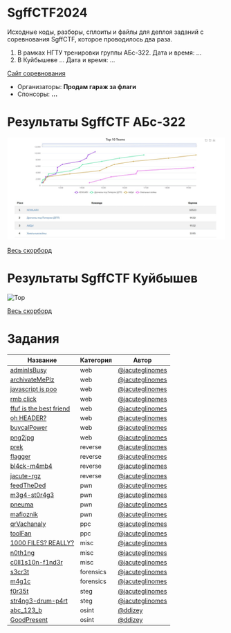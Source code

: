 # SgffCTF2024
Исходные коды, разборы, сплоиты и файлы для деплоя заданий с соревнования SgffCTF, которое проводилось два раза.

1. В рамках НГТУ тренировки группы АБс-322. Дата и время: ... 
2. В Куйбышеве ... Дата и время: ...

[Сайт соревнования](https://sgffctf.ru/)

- Организаторы: **Продам гараж за флаги**
- Спонсоры: **...**

# Результаты SgffCTF АБс-322

![Top](scoreboard/topABs-322.png)

[Весь скорборд](scoreboard/fullABs-322.png)

# Результаты SgffCTF Куйбышев

![Top](scoreboard/top.png)

[Весь скорборд](scoreboard/full.png)

# Задания
| Название | Категория | Автор|
|------|-----------|-------|
| [adminIsBusy](web/adminIsBusy) | web | [@jacuteglinomes](https://t.me/jacuteglinomes) |
| [archivateMePlz](web/archivateMePlz) | web | [@jacuteglinomes](https://t.me/jacuteglinomes) |
| [javascript is poo](web/easyPeasy) | web | [@jacuteglinomes](https://t.me/jacuteglinomes) |
| [rmb click](web/easyPeasy) | web | [@jacuteglinomes](https://t.me/jacuteglinomes) |
| [ffuf is the best friend](web/easyPeasy) | web | [@jacuteglinomes](https://t.me/jacuteglinomes) |
| [oh HEADER?](web/easyPeasy) | web | [@jacuteglinomes](https://t.me/jacuteglinomes) |
| [buycalPower](web/buycalPower) | web | [@jacuteglinomes](https://t.me/jacuteglinomes) |
| [png2jpg](web/png2jpg) | web | [@jacuteglinomes](https://t.me/jacuteglinomes) |
| [prek](reverse/prek) | reverse | [@jacuteglinomes](https://t.me/jacuteglinomes) |
| [flagger](reverse/flagger) | reverse | [@jacuteglinomes](https://t.me/jacuteglinomes) |
| [bl4ck-m4mb4](reverse/bl4ck-m4mb4) | reverse | [@jacuteglinomes](https://t.me/jacuteglinomes) |
| [jacute-rgz](reverse/jacute-rgz) | reverse | [@jacuteglinomes](https://t.me/jacuteglinomes) |
| [feedTheDed](pwn/feedTheDed) | pwn | [@jacuteglinomes](https://t.me/jacuteglinomes) |
| [m3g4-st0r4g3](pwn/m3g4-st0r4g3) | pwn | [@jacuteglinomes](https://t.me/jacuteglinomes) |
| [pneuma](pwn/pneuma) | pwn | [@jacuteglinomes](https://t.me/jacuteglinomes) |
| [mafioznik](pwn/mafioznik) | pwn | [@jacuteglinomes](https://t.me/jacuteglinomes) |
| [qrVachanaly](ppc/qrVachanaly) | ppc | [@jacuteglinomes](https://t.me/jacuteglinomes) |
| [toolFan](ppc/toolFan) | ppc | [@jacuteglinomes](https://t.me/jacuteglinomes) |
| [1000 FILES? REALLY?](misc/1000+FILES?+REALLY?) | misc | [@jacuteglinomes](https://t.me/jacuteglinomes) |
| [n0th1ng](misc/n0th1ng) | misc | [@jacuteglinomes](https://t.me/jacuteglinomes) |
| [c0ll1s10n-f1nd3r](misc/c0ll1s10n-f1nd3r) | misc | [@jacuteglinomes](https://t.me/jacuteglinomes) |
| [s3cr3t](forensics/s3cr3t) | forensics | [@jacuteglinomes](https://t.me/jacuteglinomes) |
| [m4g1c](forensics/m4g1c) | forensics | [@jacuteglinomes](https://t.me/jacuteglinomes) |
| [f0r35t](steg/f0r35t) | steg | [@jacuteglinomes](https://t.me/jacuteglinomes) |
| [str4ng3-drum-p4rt](steg/str4ng3-drum-p4rt) | steg | [@jacuteglinomes](https://t.me/jacuteglinomes) |
| [abc_123_b](osint/abc_123_b) | osint | [@ddizey](https://t.me/ddizey) |
| [GoodPresent](osint/GoodPresent) | osint | [@ddizey](https://t.me/ddizey) |
